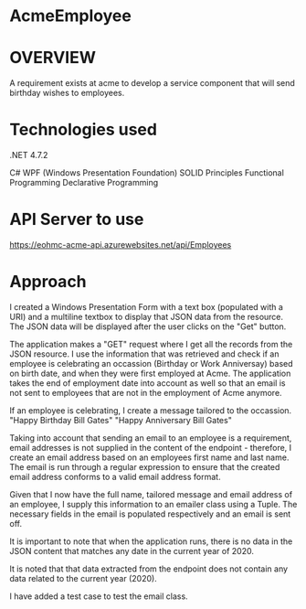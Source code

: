 # AcmeEmployee
# OVERVIEW

A requirement exists at acme to develop a service component that will send birthday wishes to employees.

# Technologies used
.NET 4.7.2

C#
WPF (Windows Presentation Foundation)
SOLID Principles
Functional Programming
Declarative Programming

# API Server to use
https://eohmc-acme-api.azurewebsites.net/api/Employees

# Approach

I created a Windows Presentation Form with a text box (populated with a URI) and a multiline textbox to display that JSON data from the resource. The JSON data will be displayed after the user clicks on the "Get" button.

The application makes a "GET" request where I get all the records from the JSON resource. I use the information that was retrieved and check if an employee is celebrating an occassion (Birthday or Work Anniversay) based on birth date, and when they were first employed at Acme. The application takes the end of employment date into account as well so that an email is not sent to employees that are not in the employment of Acme anymore. 

If an employee is celebrating, I create a message tailored to the occassion.
"Happy Birthday Bill Gates"
"Happy Anniversary Bill Gates"

Taking into account that sending an email to an employee is a requirement, email addresses is not supplied in the content of the endpoint - therefore, I create an email address based on an employees first name and last name. The email is run through a regular expression to ensure that the created email address conforms to a valid email address format.

Given that I now have the full name, tailored message and email address of an employee, I supply this information to an emailer class using a Tuple. The necessary fields in the email is populated respectively and an email is sent off.

It is important to note that when the application runs, there is no data in the JSON content that matches any date in the current year of 2020.

It is noted that that data extracted from the endpoint does not contain any data related to the current year (2020).

I have added a test case to test the email class.

